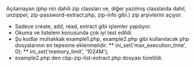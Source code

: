 Açılamayan (php nin dahili zip classları ve, diğer yazılmış classlarda dahil, unzipper, zip-password-extract.php, zip-info gibi.)
zip arşivlerini açıyor.
* Sadece create, add, read, extract gibi işlemler yapılıyor.
* Okuma ve listelem konusunda çok iyi test edildi.
* Şu kodlar muhakkak example1.php, example2.php gibi kullanılacak php dosyalarının en tepesine eklenmelidir.
** ini_set('max_execution_time', 0);
** ini_set('memory_limit', '1024M');
* example2.php den cbp-zip-list-extract.php dosyası türetildi.
